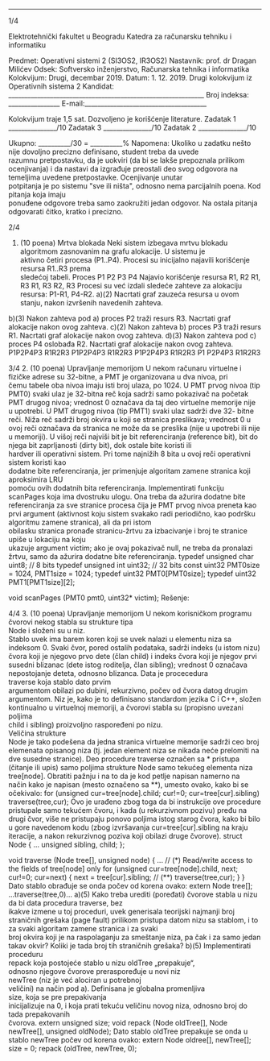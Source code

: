 --------------------------------------------------------------------------------


 
1/4 
 
Elektrotehnički fakultet u Beogradu 
Katedra za računarsku tehniku i informatiku 
 
Predmet: Operativni sistemi 2 (SI3OS2, IR3OS2) 
Nastavnik:   prof. dr Dragan Milićev 
Odsek: Softversko inženjerstvo, Računarska tehnika i informatika 
Kolokvijum: Drugi, decembar 2019. 
Datum:        1.        12.        2019. 
Drugi kolokvijum iz Operativnih sistema 2 
Kandidat:
     _____________________________________________________________ 
Broj indeksa: ________________  E-mail:______________________________________ 
 
Kolokvijum traje 1,5 sat. Dozvoljeno je korišćenje literature. 
Zadatak 1 _______________/10   Zadatak 3 _______________/10 
Zadatak 2        _______________/10                         
 
Ukupno: __________/30 = __________% 
Napomena:     Ukoliko  u  zadatku  nešto  nije  dovoljno  precizno  definisano,  student  treba  da  uvede  
razumnu pretpostavku, da je uokviri (da bi se lakše prepoznala prilikom ocenjivanja) i da nastavi da 
izgrađuje  preostali  deo  svog  odgovora  na  temeljima  uvedene  pretpostavke.  Ocenjivanje  unutar  
potpitanja  je  po  sistemu  "sve  ili  ništa",  odnosno  nema  parcijalnih  poena.  Kod  pitanja  koja  imaju  
ponuđene  odgovore  treba  samo  zaokružiti  jedan  odgovor.  Na  ostala  pitanja  odgovarati  čitko, 
kratko i precizno. 
 

 
2/4 
1. (10 poena) Mrtva blokada 
Neki  sistem  izbegava  mrtvu  blokadu  algoritmom  zasnovanim  na  grafu  alokacije.  U  sistemu  je  
aktivno četiri  procesa  (P1..P4).  Procesi  su  inicijalno  najavili  korišćenje  resursa  R1..R3  prema  
sledećoj tabeli. 
Proces 
P1 P2 P3 P4 
Najavio korišćenje resursa R1, R2 R1, R3 R1, R3 R2, R3 
Procesi su već izdali sledeće zahteve za alokaciju resursa: P1-R1, P4-R2. 
a)(2)    Nacrtati graf zauzeća resursa u ovom stanju, nakon izvršenih navedenih zahteva. 
 
b)(3)    Nakon zahteva pod a) proces P2 traži resurs R3. Nacrtati graf alokacije nakon ovog zahteva. 
c)(2)    Nakon zahteva b) proces P3 traži resurs R1. Nacrtati graf alokacije nakon ovog zahteva. 
d)(3)    Nakon zahteva pod c) proces P4 oslobađa R2. Nacrtati graf alokacije nakon ovog zahteva. 
P1P2P4P3
R1R2R3
P1P2P4P3
R1R2R3
P1P2P4P3
R1R2R3
P1
P2P4P3
R1R2R3

 
3/4 
2. (10 poena) Upravljanje memorijom 
U  nekom  računaru  virtuelne  i  fizičke  adrese  su  32-bitne,  a  PMT  je  organizovana  u  dva  nivoa,  pri  
čemu tabele oba nivoa imaju isti broj ulaza, po 1024. U PMT prvog nivoa (tip 
PMT0) svaki ulaz je 
32-bitna reč koja sadrži samo pokazivač na početak PMT drugog nivoa; vrednost 0 označava da taj 
deo virtuelne memorije nije u upotrebi. U PMT drugog nivoa (tip 
PMT1) svaki ulaz sadrži dve 32-
bitne reči. Niža reč sadrži broj okvira u koji se stranica preslikava; vrednost 0 u ovoj reči označava 
da stranica ne može da se preslika (nije u upotrebi ili nije u memoriji). U višoj reči najviši bit je bit 
referenciranja  (reference  bit),  bit  do  njega  bit  zaprljanosti  (dirty  bit),  dok  ostale  bite  koristi  ili  
hardver  ili  operativni  sistem.  Pri  tome  najnižih  8  bita  u  ovoj  reči  operativni  sistem  koristi  kao  
dodatne  bite  referenciranja,  jer  primenjuje  algoritam  zamene  stranica  koji  aproksimira  LRU  
pomoću ovih dodatnih bita referenciranja. 
Implementirati  funkciju  
scanPages  koja  ima  dvostruku  ulogu.  Ona  treba  da  ažurira  dodatne  bite  
referenciranja za sve stranice procesa čija je PMT prvog nivoa preneta kao prvi argument (aktivnost 
koju  sistem  svakako  radi  periodično,  kao  podršku  algoritmu  zamene  stranica),  ali  da  pri  istom  
obilasku  stranica  pronađe  stranicu-žrtvu  za  izbacivanje  i  broj  te  stranice  upiše  u  lokaciju  na  koju  
ukazuje argument 
victim; ako je ovaj pokazivač null, ne treba da pronalazi žrtvu, samo da ažurira 
dodatne bite referenciranja. 
typedef unsigned char uint8;  // 8 bits 
typedef unsigned int uint32;  // 32 bits 
const uint32 PMT0size = 1024, PMT1size = 1024; 
typedef uint32 PMT0[PMT0size]; 
typedef uint32 PMT1[PMT1size][2]; 
 
void scanPages (PMT0 pmt0, uint32* victim); 
Rešenje: 
 

 
4/4 
3. (10 poena) Upravljanje memorijom 
U  nekom  korisničkom  programu  čvorovi  nekog  stabla  su  strukture  tipa  
Node  i  složeni  su  u  niz.  
Stablo uvek ima barem koren koji se uvek nalazi u elementu niza sa indeksom 0. Svaki čvor, pored 
ostalih podataka, sadrži indeks (u istom nizu) čvora koji je njegovo prvo dete (član 
child) i indeks 
čvora koji je njegov prvi susedni blizanac (dete istog roditelja, član 
sibling); vrednost 0 označava 
nepostojanje  deteta,  odnosno  blizanca.  Data  je  procecedura  
traverse  koja  stablo  dato  prvim  
argumentom obilazi po dubini, rekurzivno, počev od čvora datog drugim argumentom. 
Niz je, kako je to definisano standardom jezika C i C++, složen kontinualno u virtuelnoj memoriji, 
a čvorovi  stabla  su  (propisno  uvezani  poljima  
child  i  sibling)  proizvoljno  raspoređeni  po  nizu.  
Veličina  strukture  
Node  je  tako  podešena  da  jedna  stranica  virtuelne  memorije  sadrži  ceo  broj  
elemenata opisanog niza (tj. jedan element niza se nikada neće prelomiti na dve susedne stranice). 
Deo procedure 
traverse označen sa * pristupa (čitanje ili upis) samo poljima strukture Node samo 
tekućeg  elementa  niza  
tree[node].  Obratiti  pažnju  i  na  to  da  je  kod  petlje  napisan  namerno  na  
način kako je napisan (mesto označeno sa **), umesto ovako, kako bi se očekivalo: 
for (unsigned cur=tree[node].child; cur!=0; cur=tree[cur].sibling) 
  traverse(tree,cur); 
Ovo je urađeno zbog toga da bi instrukcije ove procedure pristupale samo tekućem čvoru, i kada (u 
rekurzivnom  pozivu)  pređu  na  drugi  čvor,  više  ne  pristupaju  ponovo  poljima  istog  starog  čvora, 
kako bi bilo u gore navedenom kodu (zbog izvršavanja 
cur=tree[cur].sibling na kraju iteracije, 
a nakon rekurzivnog poziva koji obilazi druge čvorove). 
struct Node { 
  ... 
  unsigned sibling, child; 
}; 
 
void traverse (Node tree[], unsigned node) { 
  ... // (*) Read/write access to the fields of tree[node] only 
  for (unsigned cur=tree[node].child, next; cur!=0; cur=next) { 
    next = tree[cur].sibling;  // (**) 
    traverse(tree,cur); 
  } 
} 
Dato stablo obrađuje se onda počev od korena ovako: 
extern Node tree[]; 
...traverse(tree,0)... 
a)(5)     Kako  treba  urediti  (poređati) čvorove  stabla  u  nizu  da  bi  data  procedura  traverse,  bez  
ikakve  izmene  u  toj  proceduri,  uvek  generisala  teorijski  najmanji  broj  straničnih  grešaka  (page 
fault)  prilikom  pristupa  datom  nizu  sa  stablom,  i  to  za  svaki  algoritam  zamene  stranica  i  za  svaki  
broj okvira koji je na raspolaganju za smeštanje niza, pa čak i za samo jedan takav okvir? Koliki je 
tada broj tih straničnih grešaka? 
b)(5)    Implementirati    proceduru    
repack  koja  postojeće  stablo  u  nizu  oldTree  „prepakuje“,  
odnosno  njegove  čvorove  preraspoređuje  u  novi  niz  
newTree  (niz  je  već  alociran  u  potrebnoj  
veličini)  na  način  pod  a).  Definisana  je  globalna  promenljiva  
size,  koja  se  pre  prepakivanja  
inicijalizuje  na  0,  i  koja  prati  tekuću  veličinu  novog  niza,  odnosno  broj  do  tada  prepakovanih  
čvorova. 
extern unsigned size; 
void repack (Node oldTree[], Node newTree[], unsigned oldNode); 
Dato stablo oldTree prepakuje se onda u stablo newTree počev od korena ovako: 
extern Node oldree[], newTree[]; 
size = 0; 
repack (oldTree, newTree, 0); 